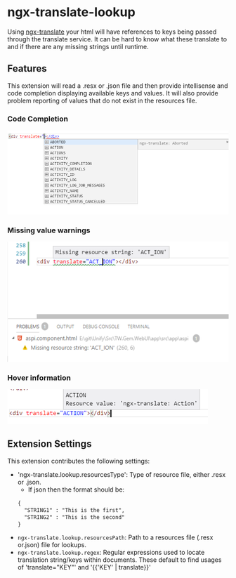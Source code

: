 # ngx-translate-lookup

Using [ngx-translate](http://www.ngx-translate.com/) your html will have references to keys being passed through the translate service. It can be hard to know what these translate to and if there are any missing strings until runtime.

## Features

This extension will read a .resx or .json file and then provide intellisense and code completion displaying available keys and values. It will also provide problem reporting of values that do not exist in the resources file.

### Code Completion

![code completion image](screenshots/intellisense.png)

### Missing value warnings

![missing values image](screenshots/problems.png)

### Hover information

![hover info image](screenshots/hover.png)

## Extension Settings

This extension contributes the following settings:

- 'ngx-translate.lookup.resourcesType': Type of resource file, either .resx or .json.
  - If json then the format should be:
  ```
  {
    "STRING1" : "This is the first",
    "STRING2" : "This is the second"
  }
  ```
- `ngx-translate.lookup.resourcesPath`: Path to a resources file (.resx or.json) file for lookups.
- `ngx-translate.lookup.regex`: Regular expressions used to locate translation string/keys within documents.
  These default to find usages of 'translate="KEY"' and '{{'KEY' | translate}}'
